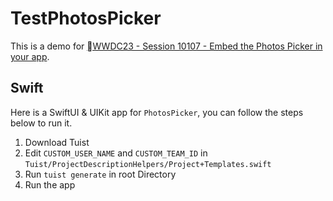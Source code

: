 # TestPhotosPicker

This is a demo for [WWDC23 - Session 10107 - Embed the Photos Picker in your app](https://developer.apple.com/videos/play/wwdc2023/10107/).

## Swift

Here is a SwiftUI & UIKit app for `PhotosPicker`, you can follow the steps below to run it.

1. Download Tuist
2. Edit `CUSTOM_USER_NAME` and `CUSTOM_TEAM_ID` in `Tuist/ProjectDescriptionHelpers/Project+Templates.swift`
3. Run `tuist generate` in root Directory
4. Run the app
